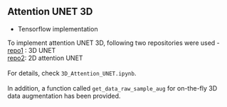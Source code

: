 ## Attention UNET 3D

* Tensorflow implementation

To implement attention UNET 3D, following two repositories were used - <br>
[repo1](https://github.com/96imranahmed/3D-Unet) : 3D UNET<br>
[repo2](https://github.com/bnsreenu/python_for_microscopists): 2D attention UNET <br><br>
For details, check `3D_Attention_UNET.ipynb`. <br><br>
In addition, a function called `get_data_raw_sample_aug` for on-the-fly
3D data augmentation has been provided. 



